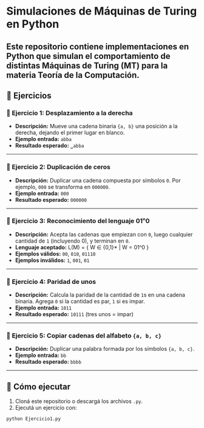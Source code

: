 # Simulaciones de Máquinas de Turing en Python

## Este repositorio contiene implementaciones en Python que simulan el comportamiento de distintas Máquinas de Turing (MT) para la materia **Teoría de la Computación**.

## 📘 Ejercicios

### 🧩 Ejercicio 1: Desplazamiento a la derecha

- **Descripción:** Mueve una cadena binaria `{a, b}` una posición a la derecha, dejando el primer lugar en blanco.
- **Ejemplo entrada:** `abba`
- **Resultado esperado:** `␣abba`

---

### 🧩 Ejercicio 2: Duplicación de ceros

- **Descripción:** Duplicar una cadena compuesta por símbolos `0`. Por ejemplo, `000` se transforma en `000000`.
- **Ejemplo entrada:** `000`
- **Resultado esperado:** `000000`

---

### 🧩 Ejercicio 3: Reconocimiento del lenguaje 01ⁿ0

- **Descripción:** Acepta las cadenas que empiezan con `0`, luego cualquier cantidad de `1` (incluyendo 0), y terminan en `0`.
- **Lenguaje aceptado:** L(M) = { W ∈ {0,1}\* | W = 01ⁿ0 }
- **Ejemplos válidos:** `00`, `010`, `01110`
- **Ejemplos inválidos:** `1`, `001`, `01`

---

### 🧩 Ejercicio 4: Paridad de unos

- **Descripción:** Calcula la paridad de la cantidad de `1`s en una cadena binaria. Agrega `0` si la cantidad es par, `1` si es impar.
- **Ejemplo entrada:** `1011`
- **Resultado esperado:** `10111` (tres unos = impar)

---

### 🧩 Ejercicio 5: Copiar cadenas del alfabeto `{a, b, c}`

- **Descripción:** Duplicar una palabra formada por los símbolos `{a, b, c}`.
- **Ejemplo entrada:** `bb`
- **Resultado esperado:** `bbbb`

---

## 🚀 Cómo ejecutar

1. Cloná este repositorio o descargá los archivos `.py`.
2. Ejecutá un ejercicio con:

```bash
python Ejercicio1.py
```
